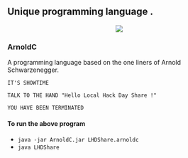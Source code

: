 ## Unique programming language .
<p align="center">
  
  <img align="center" src="https://user-images.githubusercontent.com/47265493/113344630-f3af0d80-934e-11eb-9857-923b95ce72ba.png">
  
  
</p>

### ArnoldC
A programming language based on the one liners of Arnold Schwarzenegger.

```
IT'S SHOWTIME

TALK TO THE HAND "Hello Local Hack Day Share !"

YOU HAVE BEEN TERMINATED

```
#### To run the above program 
- `java -jar ArnoldC.jar LHDShare.arnoldc`
- `java LHDShare`
